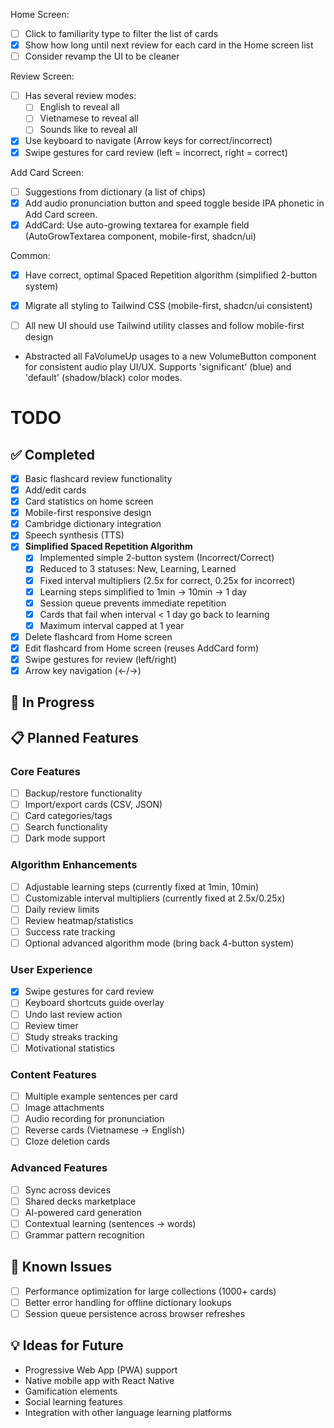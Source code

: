 Home Screen:

- [ ] Click to familiarity type to filter the list of cards
- [x] Show how long until next review for each card in the Home screen list
- [ ] Consider revamp the UI to be cleaner

Review Screen:

- [ ] Has several review modes:
  - [ ] English to reveal all
  - [ ] Vietnamese to reveal all
  - [ ] Sounds like to reveal all
- [x] Use keyboard to navigate (Arrow keys for correct/incorrect)
- [x] Swipe gestures for card review (left = incorrect, right = correct)

Add Card Screen:

- [ ] Suggestions from dictionary (a list of chips)
- [x] Add audio pronunciation button and speed toggle beside IPA phonetic in Add Card screen.
- [x] AddCard: Use auto-growing textarea for example field (AutoGrowTextarea component, mobile-first, shadcn/ui)

Common:

- [x] Have correct, optimal Spaced Repetition algorithm (simplified 2-button system)

- [x] Migrate all styling to Tailwind CSS (mobile-first, shadcn/ui consistent)
- [ ] All new UI should use Tailwind utility classes and follow mobile-first design

- Abstracted all FaVolumeUp usages to a new VolumeButton component for consistent audio play UI/UX. Supports 'significant' (blue) and 'default' (shadow/black) color modes.

# TODO

## ✅ Completed

- [x] Basic flashcard review functionality
- [x] Add/edit cards
- [x] Card statistics on home screen
- [x] Mobile-first responsive design
- [x] Cambridge dictionary integration
- [x] Speech synthesis (TTS)
- [x] **Simplified Spaced Repetition Algorithm**
  - [x] Implemented simple 2-button system (Incorrect/Correct)
  - [x] Reduced to 3 statuses: New, Learning, Learned
  - [x] Fixed interval multipliers (2.5x for correct, 0.25x for incorrect)
  - [x] Learning steps simplified to 1min → 10min → 1 day
  - [x] Session queue prevents immediate repetition
  - [x] Cards that fail when interval < 1 day go back to learning
  - [x] Maximum interval capped at 1 year
- [x] Delete flashcard from Home screen
- [x] Edit flashcard from Home screen (reuses AddCard form)
- [x] Swipe gestures for review (left/right)
- [x] Arrow key navigation (←/→)

## 🚧 In Progress

## 📋 Planned Features

### Core Features

- [ ] Backup/restore functionality
- [ ] Import/export cards (CSV, JSON)
- [ ] Card categories/tags
- [ ] Search functionality
- [ ] Dark mode support

### Algorithm Enhancements

- [ ] Adjustable learning steps (currently fixed at 1min, 10min)
- [ ] Customizable interval multipliers (currently fixed at 2.5x/0.25x)
- [ ] Daily review limits
- [ ] Review heatmap/statistics
- [ ] Success rate tracking
- [ ] Optional advanced algorithm mode (bring back 4-button system)

### User Experience

- [x] Swipe gestures for card review
- [ ] Keyboard shortcuts guide overlay
- [ ] Undo last review action
- [ ] Review timer
- [ ] Study streaks tracking
- [ ] Motivational statistics

### Content Features

- [ ] Multiple example sentences per card
- [ ] Image attachments
- [ ] Audio recording for pronunciation
- [ ] Reverse cards (Vietnamese → English)
- [ ] Cloze deletion cards

### Advanced Features

- [ ] Sync across devices
- [ ] Shared decks marketplace
- [ ] AI-powered card generation
- [ ] Contextual learning (sentences → words)
- [ ] Grammar pattern recognition

## 🐛 Known Issues

- [ ] Performance optimization for large collections (1000+ cards)
- [ ] Better error handling for offline dictionary lookups
- [ ] Session queue persistence across browser refreshes

## 💡 Ideas for Future

- Progressive Web App (PWA) support
- Native mobile app with React Native
- Gamification elements
- Social learning features
- Integration with other language learning platforms

